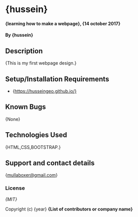 # {hussein}

#### {learning how to make a webpage}, {14 october 2017}

#### By **{hussein}**

## Description

{This is my first webpage design.}

## Setup/Installation Requirements

* {https://husseingeo.github.io/}

## Known Bugs

{None}

## Technologies Used

{HTML,CSS,BOOTSTRAP.}

## Support and contact details

{mullaboxer@gmail.com}

### License

*{MIT}*

Copyright (c) {year} **{List of contributors or company name}**
